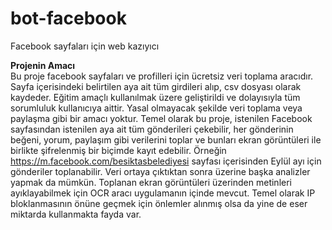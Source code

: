 # bot-facebook
 Facebook sayfaları için web kazıyıcı

<b>Projenin Amacı</b><br/>
    Bu proje facebook sayfaları ve profilleri için ücretsiz veri toplama aracıdır. Sayfa içerisindeki belirtilen aya ait tüm girdileri alıp, csv dosyası olarak kaydeder. Eğitim amaçlı kullanılmak üzere geliştirildi ve dolayısıyla tüm sorumluluk kullanıcıya aittir. Yasal olmayacak şekilde veri toplama veya paylaşma gibi bir amacı yoktur.
    Temel olarak bu proje, istenilen Facebook sayfasından istenilen aya ait tüm gönderileri çekebilir, her gönderinin beğeni, yorum, paylaşım gibi verilerini toplar ve bunları ekran görüntüleri ile birlikte şifrelenmiş bir biçimde kayıt edebilir. Örneğin https://m.facebook.com/besiktasbelediyesi sayfası içerisinden Eylül ayı için gönderiler toplanabilir. Veri ortaya çıktıktan sonra üzerine başka analizler yapmak da mümkün. Toplanan ekran görüntüleri üzerinden metinleri ayıklayabilmek için OCR aracı uygulamanın içinde mevcut. 
    Temel olarak IP bloklanmasının önüne geçmek için önlemler alınmış olsa da yine de eser miktarda kullanmakta fayda var.